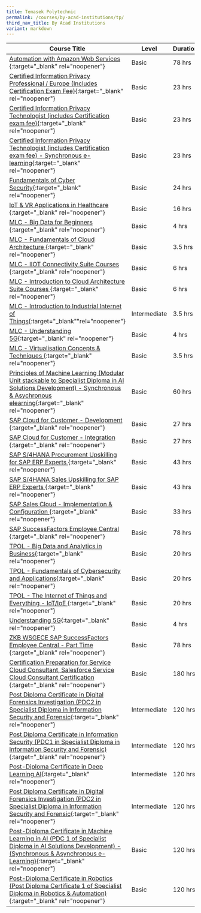 ```yaml
---
title: Temasek Polytechnic
permalink: /courses/by-acad-institutions/tp/
third_nav_title: By Acad Institutions
variant: markdown
---
```

|Course Title  | Level | Duration |
| - | - | - | 
|[Automation with Amazon Web Services ](){:target="_blank" rel="noopener"} |Basic|78 hrs |
|[Certified Information Privacy Professional / Europe (Includes Certification Exam Fee)](https://www.tp.edu.sg/schools-and-courses/adult-learners/all-courses/industry-specific-courses/sii-courses/certified-information-privacy-professional.html){:target="_blank" rel="noopener"} |Basic|23 hrs |
|[Certified Information Privacy Technologist (includes Certification exam fee)](https://www.tp.edu.sg/schools-and-courses/adult-learners/all-courses/industry-specific-courses/sii-courses/certified-information-privacy-technologist.html){:target="_blank" rel="noopener"} |Basic|23 hrs |
|[Certified Information Privacy Technologist (includes Certification exam fee) - Synchronous e-learning](https://www.tp.edu.sg/schools-and-courses/adult-learners/all-courses/industry-specific-courses/sii-courses/certified-information-privacy-technologist.html){:target="_blank" rel="noopener"} |Basic|23 hrs |
|[Fundamentals of Cyber Security](https://www.tp.edu.sg/schools-and-courses/adult-learners/all-courses/skillsfuture-series/fundamentals-of-cyber-security.html){:target="_blank" rel="noopener"} |Basic|24 hrs |
|[IoT & VR Applications in Healthcare ](https://www.tp.edu.sg/schools-and-courses/adult-learners/all-courses/skillsfuture-series/iot-and-vr-applications-in-healthcare.html){:target="_blank" rel="noopener"} |Basic|16 hrs |
|[MLC - Big Data for Beginners ](https://www.tp.edu.sg/schools-and-courses/adult-learners/all-courses/online-learning/micro-learning-courses/big-data-for-beginners.html){:target="_blank" rel="noopener"} |Basic|4 hrs |
|[MLC - Fundamentals of Cloud Architecture ](https://www.tp.edu.sg/schools-and-courses/adult-learners/all-courses/online-learning/micro-learning-courses/suite-courses/fundamentals-of-cloud-architecture.html){:target="_blank" rel="noopener"} |Basic|3.5 hrs |
|[MLC - IIOT Connectivity Suite Courses ](https://www.tp.edu.sg/schools-and-courses/adult-learners/all-courses/online-learning/micro-learning-courses/suite-courses/introduction-to-industrial-internet-of-things-iiot.html){:target="_blank" rel="noopener"} |Basic|6 hrs |
|[MLC - Introduction to Cloud Architecture Suite Courses ](https://www.tp.edu.sg/schools-and-courses/adult-learners/all-courses/online-learning/micro-learning-courses/suite-courses/fundamentals-of-cloud-architecture.html){:target="_blank" rel="noopener"} |Basic|6 hrs |
|[MLC - Introduction to Industrial Internet of Things](https://www.tp.edu.sg/schools-and-courses/adult-learners/all-courses/online-learning/micro-learning-courses/suite-courses/introduction-to-industrial-internet-of-things-iiot.html){:target="_blank""rel="noopener"} |Intermediate|3.5 hrs |
|[MLC - Understanding 5G](https://www.tp.edu.sg/schools-and-courses/adult-learners/all-courses/online-learning/micro-learning-courses/understanding-5g.html){:target="_blank" rel="noopener"} |Basic|4 hrs |
|[MLC - Virtualisation Concepts & Techniques ](https://www.tp.edu.sg/schools-and-courses/adult-learners/all-courses/online-learning/micro-learning-courses/suite-courses/virtualisation-concepts-n-techniques.html){:target="_blank" rel="noopener"} |Basic|3.5 hrs |
|[Principles of Machine Learning (Modular Unit stackable to Specialist Diploma in AI Solutions Development) - Synchronous & Asychronous elearning](https://www.tp.edu.sg/schools-and-courses/adult-learners/all-courses/part-time-diploma-post-diploma-courses/specialist-diploma-in-ai-solutions-development.html){:target="_blank" rel="noopener"} |Basic|60 hrs |
|[SAP Cloud for Customer - Development ](https://sapforgrowth.com/skillsuniversity/){:target="_blank" rel="noopener"} |Basic|27 hrs |
|[SAP Cloud for Customer - Integration ](https://sapforgrowth.com/skillsuniversity/){:target="_blank" rel="noopener"} |Basic|27 hrs |
|[SAP S/4HANA Procurement Upskilling for SAP ERP Experts ](https://sapforgrowth.com/skillsuniversity/){:target="_blank" rel="noopener"} |Basic|43 hrs |
|[SAP S/4HANA Sales Upskilling for SAP ERP Experts ](https://sapforgrowth.com/skillsuniversity/){:target="_blank" rel="noopener"} |Basic|43 hrs |
|[SAP Sales Cloud - Implementation & Configuration ](https://sapforgrowth.com/skillsuniversity/){:target="_blank" rel="noopener"} |Basic|33 hrs |
|[SAP SuccessFactors Employee Central ](https://sapforgrowth.com/skillsuniversity/){:target="_blank" rel="noopener"} |Basic|78 hrs |
|[TPOL - Big Data and Analytics in Business](https://www.tp.edu.sg/schools-and-courses/adult-learners/all-courses/online-learning/online-courses/big-data-and-analytics-in-business.html){:target="_blank" rel="noopener"} |Basic|20 hrs |
|[TPOL - Fundamentals of Cybersecurity and Applications](https://www.tp.edu.sg/schools-and-courses/adult-learners/all-courses/online-learning/online-courses/fundamentals-of-cybersecurity-and-applications.html){:target="_blank" rel="noopener"} |Basic|20 hrs |
|[TPOL - The Internet of Things and Everything - IoT/IoE ](https://www.tp.edu.sg/schools-and-courses/adult-learners/all-courses/online-learning/online-courses/the-internet-of-things-and-everything-iot-ioe.html){:target="_blank" rel="noopener"} |Basic|20 hrs |
|[Understanding 5G](https://www.tp.edu.sg/schools-and-courses/adult-learners/all-courses/online-learning/micro-learning-courses/understanding-5g.html){:target="_blank" rel="noopener"} |Basic|4 hrs |
|[ZKB WSGECE SAP SuccessFactors Employee Central - Part Time ](https://sapforgrowth.com/skillsuniversity/){:target="_blank" rel="noopener"} |Basic|78 hrs |
|[Certification Preparation for Service Cloud Consultant, Salesforce Service Cloud Consultant Certification ](){:target="_blank" rel="noopener"} |Basic|180 hrs |
|[Post Diploma Certificate in Digital Forensics Investigation (PDC2 in Specialist Diploma in Information Security and Forensic](https://www.tp.edu.sg/schools-and-courses/adult-learners/all-courses/part-time-diploma-post-diploma-courses/specialist-diploma-in-information-security-and-forensics.html){:target="_blank" rel="noopener"} |Intermediate|120 hrs |
|[Post Diploma Certificate in Information Security (PDC1 in Specialist Diploma in Information Security and Forensic)](https://www.tp.edu.sg/schools-and-courses/adult-learners/all-courses/part-time-diploma-post-diploma-courses/specialist-diploma-in-information-security-and-forensics.html){:target="_blank" rel="noopener"} |Intermediate|120 hrs |
|[Post-Diploma Certificate in Deep Learning AI](https://www.tp.edu.sg/schools-and-courses/adult-learners/all-courses/part-time-diploma-post-diploma-courses/specialist-diploma-in-ai-solutions-development.html){:target="_blank" rel="noopener"} |Intermediate|120 hrs |
|[Post Diploma Certificate in Digital Forensics Investigation (PDC2 in Specialist Diploma in Information Security and Forensic](https://www.tp.edu.sg/schools-and-courses/adult-learners/all-courses/part-time-diploma-post-diploma-courses/specialist-diploma-in-information-security-and-forensics.html){:target="_blank" rel="noopener"} |Intermediate|120 hrs |
|[Post-Diploma Certificate in Machine Learning in AI (PDC 1 of Specialist Diploma in AI Solutions Development) - (Synchronous & Asynchronous e-Learning)](https://www.tp.edu.sg/schools-and-courses/adult-learners/all-courses/part-time-diploma-post-diploma-courses/specialist-diploma-in-ai-solutions-development.html){:target="_blank" rel="noopener"} |Basic|120 hrs |
|[Post-Diploma Certificate in Robotics (Post Diploma Certificate 1 of Specialist Diploma in Robotics & Automation) ](https://www.tp.edu.sg/schools-and-courses/adult-learners/all-courses/part-time-diploma-post-diploma-courses/specialist-diploma-in-robotics-and-automation.html){:target="_blank" rel="noopener"} |Basic|120 hrs |
